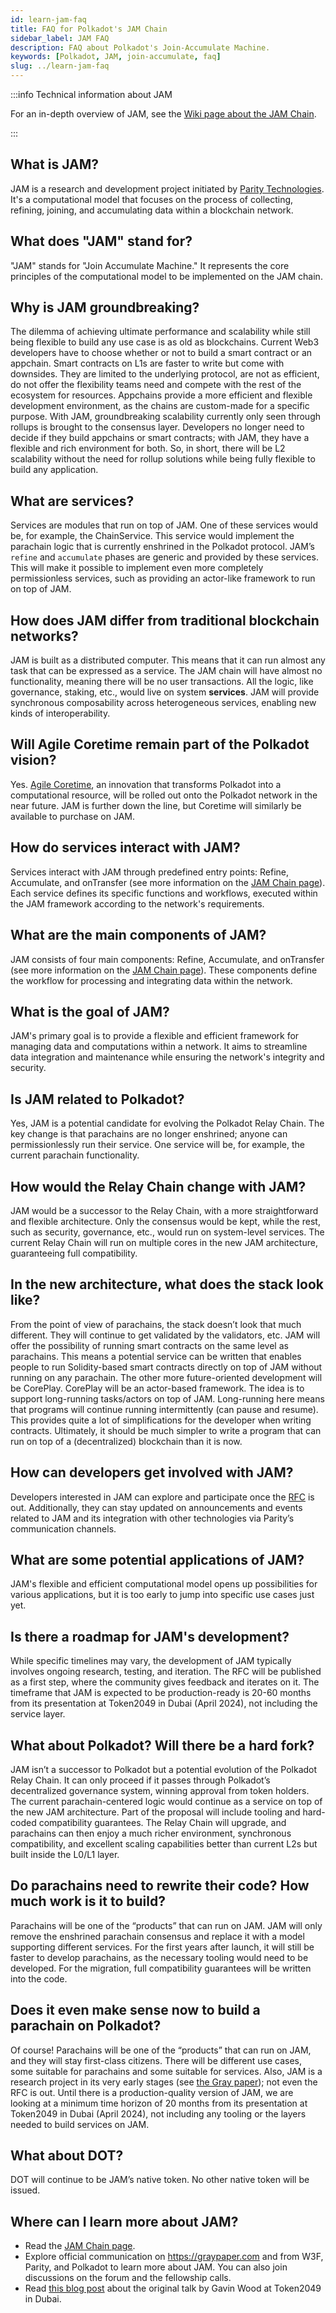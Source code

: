 ```yaml
---
id: learn-jam-faq
title: FAQ for Polkadot's JAM Chain
sidebar_label: JAM FAQ
description: FAQ about Polkadot's Join-Accumulate Machine.
keywords: [Polkadot, JAM, join-accumulate, faq]
slug: ../learn-jam-faq
---
```


:::info Technical information about JAM

For an in-depth overview of JAM, see the [Wiki page about the JAM Chain](./learn-jam-chain.md).

:::

## What is JAM?

JAM is a research and development project initiated by [Parity Technologies](https://www.parity.io/). It's a computational
model that focuses on the process of collecting, refining, joining, and accumulating data within a
blockchain network.

## What does "JAM" stand for?

"JAM" stands for "Join Accumulate Machine." It represents the core principles of the computational
model to be implemented on the JAM chain.

## Why is JAM groundbreaking?

The dilemma of achieving ultimate performance and scalability while still being flexible to build
any use case is as old as blockchains. Current Web3 developers have to choose whether or not to
build a smart contract or an appchain. Smart contracts on L1s are faster to write but come with
downsides. They are limited to the underlying protocol, are not as efficient, do not offer the
flexibility teams need and compete with the rest of the ecosystem for resources. Appchains provide a
more efficient and flexible development environment, as the chains are custom-made for a specific
purpose. With JAM, groundbreaking scalability currently only seen through rollups is brought to the
consensus layer. Developers no longer need to decide if they build appchains or smart contracts;
with JAM, they have a flexible and rich environment for both. So, in short, there will be L2 scalability
without the need for rollup solutions while being fully flexible to build any application.

## What are services?

Services are modules that run on top of JAM. One of these services would be, for example, the
ChainService. This service would implement the parachain logic that is currently enshrined in the
Polkadot protocol. JAM’s `refine` and `accumulate` phases are generic and provided by these
services. This will make it possible to implement even more completely permissionless services, such
as providing an actor-like framework to run on top of JAM.

## How does JAM differ from traditional blockchain networks?

JAM is built as a distributed computer. This means that it can run almost any task that can be
expressed as a service. The JAM chain will have almost no functionality, meaning there will be no
user transactions. All the logic, like governance, staking, etc., would live on system **services**.
JAM will provide synchronous composability across heterogeneous services, enabling new kinds of
interoperability.

## Will Agile Coretime remain part of the Polkadot vision?

Yes. [Agile Coretime](./learn-agile-coretime.md), an innovation that transforms Polkadot into a
computational resource, will be rolled out onto the Polkadot network in the near future. JAM is
further down the line, but Coretime will similarly be available to purchase on JAM.

## How do services interact with JAM?

Services interact with JAM through predefined entry points: Refine, Accumulate, and onTransfer (see
more information on the [JAM Chain page](./learn-jam-chain.md#service-entry-points)). Each service
defines its specific functions and workflows, executed within the JAM framework according to the
network's requirements.

## What are the main components of JAM?

JAM consists of four main components: Refine, Accumulate, and onTransfer (see more information on
the [JAM Chain page](./learn-jam-chain.md#service-entry-points)). These components define the
workflow for processing and integrating data within the network.

## What is the goal of JAM?

JAM's primary goal is to provide a flexible and efficient framework for managing data and
computations within a network. It aims to streamline data integration and maintenance while ensuring
the network's integrity and security.

## Is JAM related to Polkadot?

Yes, JAM is a potential candidate for evolving the Polkadot Relay Chain. The key change is that
parachains are no longer enshrined; anyone can permissionlessly run their service. One service will
be, for example, the current parachain functionality.

## How would the Relay Chain change with JAM?

JAM would be a successor to the Relay Chain, with a more straightforward and flexible architecture.
Only the consensus would be kept, while the rest, such as security, governance, etc., would run on
system-level services. The current Relay Chain will run on multiple cores in the new JAM
architecture, guaranteeing full compatibility.

## In the new architecture, what does the stack look like?

From the point of view of parachains, the stack doesn’t look that much different. They will continue
to get validated by the validators, etc. JAM will offer the possibility of running smart contracts
on the same level as parachains. This means a potential service can be written that enables people
to run Solidity-based smart contracts directly on top of JAM without running on any parachain. The
other more future-oriented development will be CorePlay. CorePlay will be an actor-based framework.
The idea is to support long-running tasks/actors on top of JAM. Long-running here means that
programs will continue running intermittently (can pause and resume). This provides quite a lot of
simplifications for the developer when writing contracts. Ultimately, it should be much simpler to
write a program that can run on top of a (decentralized) blockchain than it is now.

## How can developers get involved with JAM?

Developers interested in JAM can explore and participate once the
[RFC](../general/start-building.md#requests-for-comment-rfcs) is out. Additionally, they can stay
updated on announcements and events related to JAM and its integration with other technologies via
Parity’s communication channels.

## What are some potential applications of JAM?

JAM's flexible and efficient computational model opens up possibilities for various applications,
but it is too early to jump into specific use cases just yet.

## Is there a roadmap for JAM's development?

While specific timelines may vary, the development of JAM typically involves ongoing research,
testing, and iteration. The RFC will be published as a first step, where the community gives
feedback and iterates on it. The timeframe that JAM is expected to be production-ready is 20-60
months from its presentation at Token2049 in Dubai (April 2024), not including the service layer.

## What about Polkadot? Will there be a hard fork?

JAM isn’t a successor to Polkadot but a potential evolution of the Polkadot Relay Chain. It can only
proceed if it passes through Polkadot’s decentralized governance system, winning approval from token
holders. The current parachain-centered logic would continue as a service on top of the new JAM
architecture. Part of the proposal will include tooling and hard-coded compatibility guarantees. The
Relay Chain will upgrade, and parachains can then enjoy a much richer environment, synchronous
compatibility, and excellent scaling capabilities better than current L2s but built inside the L0/L1
layer.

## Do parachains need to rewrite their code? How much work is it to build?

Parachains will be one of the “products” that can run on JAM. JAM will only remove the enshrined
parachain consensus and replace it with a model supporting different services. For the first years
after launch, it will still be faster to develop parachains, as the necessary tooling would need to
be developed. For the migration, full compatibility guarantees will be written into the code.

## Does it even make sense now to build a parachain on Polkadot?

Of course! Parachains will be one of the “products” that can run on JAM, and they will stay
first-class citizens. There will be different use cases, some suitable for parachains and some
suitable for services. Also, JAM is a research project in its very early stages (see
[the Gray paper](https://graypaper.com/)); not even the RFC is out. Until there is a
production-quality version of JAM, we are looking at a minimum time horizon of 20 months from its
presentation at Token2049 in Dubai (April 2024), not including any tooling or the layers needed to
build services on JAM.

## What about DOT?

DOT will continue to be JAM’s native token. No other native token will be issued.

## Where can I learn more about JAM?

- Read the [JAM Chain page](./learn-jam-chain.md).
- Explore official communication on https://graypaper.com and from W3F, Parity, and Polkadot to
  learn more about JAM. You can also join discussions on the forum and the fellowship calls.
- Read
  [this blog post](https://grillapp.net/@filippoweb3/gavin-s-talk-about-jam-at-token2049-dubai-136004?ref=10124)
  about the original talk by Gavin Wood at Token2049 in Dubai.
